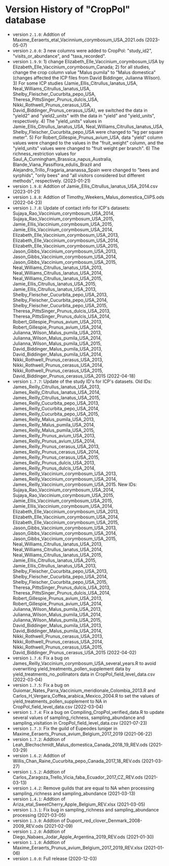 # Version History of "CropPol" database

* version `2.1.0`: Addtion of Maxime_Eeraerts_etal_Vacinnium_corymbosum_USA_2021.ods (2023-05-07)
* version `2.0.0`: 3 new columns were added to CropPol: "study_id2", "visits_or_abundance", and "taxa_recorded". 
* version `1.9.9`: 1) change Elizabeth_Elle_Vaccinium_corymbosum_USA by Elizabeth_Elle_Vaccinium_corymbosum_Canada; 2) for all studies, change the crop column value "Malus pumila" to "Malus domestica" (changes affected the ICP files from David Biddinger, Julianna Wilson). 3) For some ICP studies (Jamie_Ellis_Citrullus_lanatus_USA, Neal_Williams_Citrullus_lanatus_USA, Shelby_Fleischer_Cucurbita_pepo_USA, Theresa_PittsSinger_Prunus_dulcis_USA, Nikki_Rothwell_Prunus_cerasus_USA, David_Biddinger_Prunus_cerasus_USA), we switched the data in "yield2" and "yield2_units" with the data in "yield" and "yield_units", respectively. 4) The "yield_units" values in Jamie_Ellis_Citrullus_lanatus_USA, Neal_Williams_Citrullus_lanatus_USA, Shelby_Fleischer_Cucurbita_pepo_USA were changed to "kg per square meter". 5) For Robert_Gillespie_Prunus_avium_USA, data "yield" column values were changed to the values in the "fruit_weight" column, and the "yield_units" values were changed to "fruit weight per branch". 6) The richness_restriction values for Saul_A_Cunningham_Brassica_napus_Australia, Blande_Viana_Passiflora_edulis_Brazil and Alejandro_Trillo_Fragaria_ananassa_Spain
were changed to "bees and syrphids", "only bees" and "all visitors considered but different methods", respectively. (2023-01-21)
* version `1.9.8`: Addtion of Jamie_Ellis_Citrullus_lanatus_USA_2014.csv (2023-01-21)
* version `1.8.8`: Addtion of Timothy_Weekers_Malus_domestica_CliPS.ods (2022-04-23)
* version `1.7.8`: Update of contact info for ICP's datasets: Sujaya_Rao_Vaccinium_corymbosum_USA_2014, Sujaya_Rao_Vaccinium_corymbosum_USA_2015, Jamie_Ellis_Vaccinium_corymbosum_USA_2015, Jamie_Ellis_Vaccinium_corymbosum_USA_2014, Elizabeth_Elle_Vaccinium_corymbosum_USA_2013, Elizabeth_Elle_Vaccinium_corymbosum_USA_2014, Elizabeth_Elle_Vaccinium_corymbosum_USA_2015, Jason_Gibbs_Vaccinium_corymbosum_USA_2013, Jason_Gibbs_Vaccinium_corymbosum_USA_2014, Jason_Gibbs_Vaccinium_corymbosum_USA_2015, Neal_Williams_Citrullus_lanatus_USA_2013, Neal_Williams_Citrullus_lanatus_USA_2014, Neal_Williams_Citrullus_lanatus_USA_2015, Jamie_Ellis_Citrullus_lanatus_USA_2015, Jamie_Ellis_Citrullus_lanatus_USA_2013, Shelby_Fleischer_Cucurbita_pepo_USA_2013, Shelby_Fleischer_Cucurbita_pepo_USA_2014, Shelby_Fleischer_Cucurbita_pepo_USA_2015, Theresa_PittsSinger_Prunus_dulcis_USA_2013, Theresa_PittsSinger_Prunus_dulcis_USA_2014, Robert_Gillespie_Prunus_avium_USA_2013, Robert_Gillespie_Prunus_avium_USA_2014, Julianna_Wilson_Malus_pumila_USA_2013, Julianna_Wilson_Malus_pumila_USA_2014, Julianna_Wilson_Malus_pumila_USA_2015, David_Biddinger_Malus_pumila_USA_2013, David_Biddinger_Malus_pumila_USA_2014, Nikki_Rothwell_Prunus_cerasus_USA_2013, Nikki_Rothwell_Prunus_cerasus_USA_2014, Nikki_Rothwell_Prunus_cerasus_USA_2015, David_Biddinger_Prunus_cerasus_USA_2015 (2022-04-18)
* version `1.7.7`: Update of the study ID's for ICP's datasets. Old IDs: James_Reilly_Citrullus_lanatus_USA_2013, James_Reilly_Citrullus_lanatus_USA_2014, James_Reilly_Citrullus_lanatus_USA_2015, James_Reilly_Cucurbita_pepo_USA_2013, James_Reilly_Cucurbita_pepo_USA_2014, James_Reilly_Cucurbita_pepo_USA_2015, James_Reilly_Malus_pumila_USA_2013, James_Reilly_Malus_pumila_USA_2014, James_Reilly_Malus_pumila_USA_2015, James_Reilly_Prunus_avium_USA_2013, James_Reilly_Prunus_avium_USA_2014, James_Reilly_Prunus_cerasus_USA_2013, James_Reilly_Prunus_cerasus_USA_2014, James_Reilly_Prunus_cerasus_USA_2015, James_Reilly_Prunus_dulcis_USA_2013, James_Reilly_Prunus_dulcis_USA_2014, James_Reilly_Vaccinium_corymbosum_USA_2013, James_Reilly_Vaccinium_corymbosum_USA_2014, James_Reilly_Vaccinium_corymbosum_USA_2015.
New IDs: Sujaya_Rao_Vaccinium_corymbosum_USA_2014, Sujaya_Rao_Vaccinium_corymbosum_USA_2015, Jamie_Ellis_Vaccinium_corymbosum_USA_2015, Jamie_Ellis_Vaccinium_corymbosum_USA_2014, Elizabeth_Elle_Vaccinium_corymbosum_USA_2013, Elizabeth_Elle_Vaccinium_corymbosum_USA_2014, Elizabeth_Elle_Vaccinium_corymbosum_USA_2015, Jason_Gibbs_Vaccinium_corymbosum_USA_2013, Jason_Gibbs_Vaccinium_corymbosum_USA_2014, Jason_Gibbs_Vaccinium_corymbosum_USA_2015, Neal_Williams_Citrullus_lanatus_USA_2013, Neal_Williams_Citrullus_lanatus_USA_2014, Neal_Williams_Citrullus_lanatus_USA_2015, Jamie_Ellis_Citrullus_lanatus_USA_2015, Jamie_Ellis_Citrullus_lanatus_USA_2013, Shelby_Fleischer_Cucurbita_pepo_USA_2013, Shelby_Fleischer_Cucurbita_pepo_USA_2014, Shelby_Fleischer_Cucurbita_pepo_USA_2015, Theresa_PittsSinger_Prunus_dulcis_USA_2013, Theresa_PittsSinger_Prunus_dulcis_USA_2014, Robert_Gillespie_Prunus_avium_USA_2013, Robert_Gillespie_Prunus_avium_USA_2014, Julianna_Wilson_Malus_pumila_USA_2013, Julianna_Wilson_Malus_pumila_USA_2014, Julianna_Wilson_Malus_pumila_USA_2015, David_Biddinger_Malus_pumila_USA_2013, David_Biddinger_Malus_pumila_USA_2014, Nikki_Rothwell_Prunus_cerasus_USA_2013, Nikki_Rothwell_Prunus_cerasus_USA_2014, Nikki_Rothwell_Prunus_cerasus_USA_2015, David_Biddinger_Prunus_cerasus_USA_2015 (2022-04-02)
* version `1.7.6`: Fix a bug on James_Reilly_Vaccinium_corymbosum_USA_several_years.R to avoid overwriting yield_treatments_pollen_supplement data by yield_treatments_no_pollinators data in CropPol_field_level_data.csv (2022-03-04)
* version `1.7.5`: Fix a bug on Guiomar_Nates_Parra_Vaccinium_meridionale_Colombia_2013.R and Carlos_H_Vergara_Coffea_arabica_Mexico_2004.R to set the values of yield_treatments_pollen_supplement to NA in CropPol_field_level_data.csv (2022-03-04)
* version `1.7.4`: Fix a bug on Compiling_CropPol_verified_data.R to update several values of sampling_richness, sampling_abundance and sampling_visitation in CropPol_field_level_data.csv (2021-07-23)
* version `1.7.3`: Fix the guild of Eupeodes luniger in Maxime_Eeraerts_Prunus_avium_Belgium_2017_2019 (2021-06-22)
* version `1.7.2`: Addtion of Leah_Blechschmidt_Malus_domestica_Canada_2018_19_REV.ods (2021-03-29)
* version `1.6.2`: Addtion of Willis_Chan_Raine_Cucurbita_pepo_Canada_2017_18_REV.ods (2021-03-27)
* version `1.5.2`: Addtion of Carlos_Zaragoza_Trello_Vicia_faba_Ecuador_2017_CZ_REV.ods (2021-03-13)
* version `1.4.2`: Remove guilds that are equal to NA when processing sampling_richness and sampling_abundance (2021-03-13)
* version `1.4.1`: Addtion of Ariza_etal_SweetCherry_Apple_Belgium_REV.xlsx (2021-03-05)
* version `1.3.1`: Fix bug in sampling_richness and sampling_abundance processing (2021-03-05)
* version `1.3.0`: Addtion of Dupont_red_clover_Denmark_2008-2009_REV.ods (2021-02-09)
* version `1.2.0`: Addtion of Diego_Nabaes_Jodar_Apple_Argentina_2019_REV.ods (2021-01-30)
* version `1.1.0`: Addtion of Maxime_Eeraerts_Prunus_avium_Belgium_2017_2019_REV.xlsx (2021-01-06)
* version `1.0.0`: Full release (2020-12-03)
